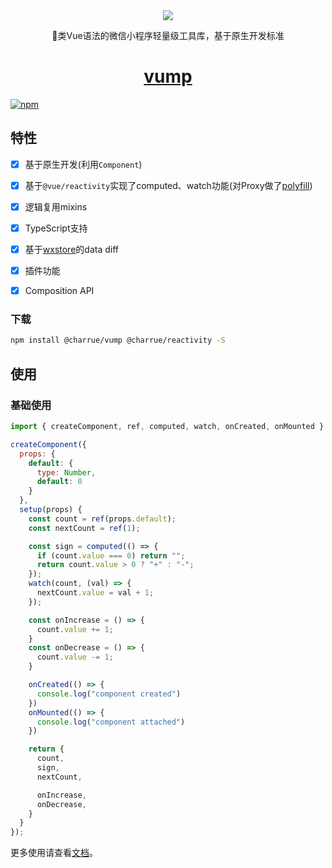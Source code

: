 <center>
<a href="https://charrue.github.io/vump/">
  <img src="https://charrue.github.io/vump/vump.svg" />
</a>
</center>
<p align="center">🚴类Vue语法的微信小程序轻量级工具库，基于原生开发标准</p>
<a href="https://charrue.github.io/vump/">
  <h1 align="center">vump</h1>
</a>



[![npm](https://img.shields.io/npm/v/@charrue/vump)](https://www.npmjs.com/package/@charrue/vump)

## 特性

- [x] 基于原生开发(利用`Component`)
- [x] 基于`@vue/reactivity`实现了computed、watch功能(对Proxy做了[polyfill](https://github.com/GoogleChrome/proxy-polyfill))
- [x] 逻辑复用mixins
- [x] TypeScript支持
- [x] 基于[wxstore](https://github.com/Tencent/westore)的data diff
- [x] 插件功能
- [x] Composition API



### 下载

``` bash
npm install @charrue/vump @charrue/reactivity -S
```

## 使用

### 基础使用

``` javascript
import { createComponent, ref, computed, watch, onCreated, onMounted } from "@charrue/vump";

createComponent({
  props: {
    default: {
      type: Number,
      default: 0
    }
  },
  setup(props) {
    const count = ref(props.default);
    const nextCount = ref(1);

    const sign = computed(() => {
      if (count.value === 0) return "";
      return count.value > 0 ? "+" : "-";
    });
    watch(count, (val) => {
      nextCount.value = val + 1;
    });

    const onIncrease = () => {
      count.value += 1;
    }
    const onDecrease = () => {
      count.value -= 1;
    }

    onCreated(() => {
      console.log("component created")
    })
    onMounted(() => {
      console.log("component attached")
    })

    return {
      count,
      sign,
      nextCount,

      onIncrease,
      onDecrease,
    }
  }
});
```

更多使用请查看[文档](https://charrue.github.io/vump/)。

